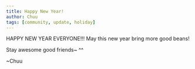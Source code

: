 ```yaml
---
title: Happy New Year!
author: Chuu
tags: [community, update, holiday]
---
```


HAPPY NEW YEAR EVERYONE!!!
May this new year bring more good beans!

Stay awesome good friends~ ^^

~Chuu